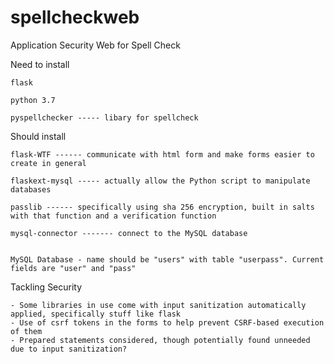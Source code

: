 # spellcheckweb
Application Security Web for Spell Check

Need to install

    flask

    python 3.7
  
    pyspellchecker ----- libary for spellcheck

Should install

    flask-WTF ------ communicate with html form and make forms easier to create in general
	
	flaskext-mysql ----- actually allow the Python script to manipulate databases

    passlib ------ specifically using sha 256 encryption, built in salts with that function and a verification function

	mysql-connector ------- connect to the MySQL database
	
	
	MySQL Database - name should be "users" with table "userpass". Current fields are "user" and "pass"
	
	

Tackling Security 

	- Some libraries in use come with input sanitization automatically applied, specifically stuff like flask
	- Use of csrf tokens in the forms to help prevent CSRF-based execution of them
	- Prepared statements considered, though potentially found unneeded due to input sanitization?
